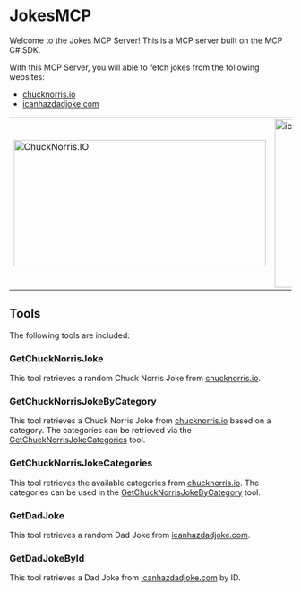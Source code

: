 # JokesMCP

Welcome to the Jokes MCP Server! This is a MCP server built on the MCP C# SDK.

With this MCP Server, you will able to fetch jokes from the following websites:
- [chucknorris.io](https://api.chucknorris.io/)
- [icanhazdadjoke.com](https://icanhazdadjoke.com/)

<table>
  <tr>
    <td><a href="https://api.chucknorris.io/"><img src="https://api.chucknorris.io/img/chucknorris_logo_coloured_small@2x.png" style="height:225px;width:450px;" alt="ChuckNorris.IO" /></a></td>
    <td><a href="https://icanhazdadjoke.com/"><img src="https://icanhazdadjoke.com/static/smile.svg" style="height:300px;width:300px;" alt="icanhazdadjoke.com" /></a></td>
  </tr>
</table>

  


## Tools

The following tools are included:

### GetChuckNorrisJoke

This tool retrieves a random Chuck Norris Joke from [chucknorris.io](https://api.chucknorris.io/).

### GetChuckNorrisJokeByCategory

This tool retrieves a Chuck Norris Joke from [chucknorris.io](https://api.chucknorris.io/) based on a category. The categories can be retrieved via the [GetChuckNorrisJokeCategories](#GetChuckNorrisJokeCategories) tool.

### GetChuckNorrisJokeCategories

This tool retrieves the available categories from [chucknorris.io](https://api.chucknorris.io/). The categories can be used in the [GetChuckNorrisJokeByCategory](#GetChuckNorrisJokeByCategory) tool.

### GetDadJoke

This tool retrieves a random Dad Joke from [icanhazdadjoke.com](https://icanhazdadjoke.com/).

### GetDadJokeById

This tool retrieves a Dad Joke from [icanhazdadjoke.com](https://icanhazdadjoke.com/) by ID.
